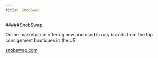```yaml
---
title: SnobSwap
---
```


#####SnobSwap

Online marketplace offering new and used luxury brands from the top consignment boutiques in the US.

[snobswap.com](https://snobswap.com/)